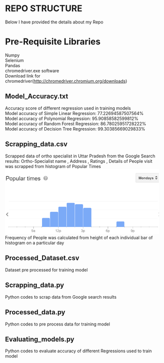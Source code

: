 # REPO STRUCTURE

Below I have provided the details about my Repo

# Pre-Requisite Libraries

Numpy<br/>
Selenium<br/>
Pandas<br/>
chromedriver.exe software<br/>
Download link for chromedriver(http://chromedriver.chromium.org/downloads)

## Model_Accuracy.txt
Accuracy score of different regression used in training models<br/>
Model accuracy of Simple Linear Regression: 77.22694587507564% <br/>
Model accuracy of Polynomial Regression: 95.90858582599812%<br/>
Model accuracy of Random Forest Regression: 86.78025951728222%<br/>
Model accuracy of Decision Tree Regression: 99.30385669029833% 

## Scrapping_data.csv

Scrapped data of ortho specialist in Uttar Pradesh from the Google Search results: Ortho-Specialist name , Address , Ratings ,
Details of People visit was scrapped from histogram of Popular Times<br/>
![Screenshot](Screenshot.png)<br/>
Frequency of People was calculated from height of each individual bar of histogram on a particular day

## Processed_Dataset.csv

Dataset pre processed for training model

## Scrapping_data.py

Python codes to scrap data from Google search results

## Processed_data.py

Python codes to pre process data for training model

## Evaluating_models.py

Python codes to evaluate accuracy of different Regressions used to train model
